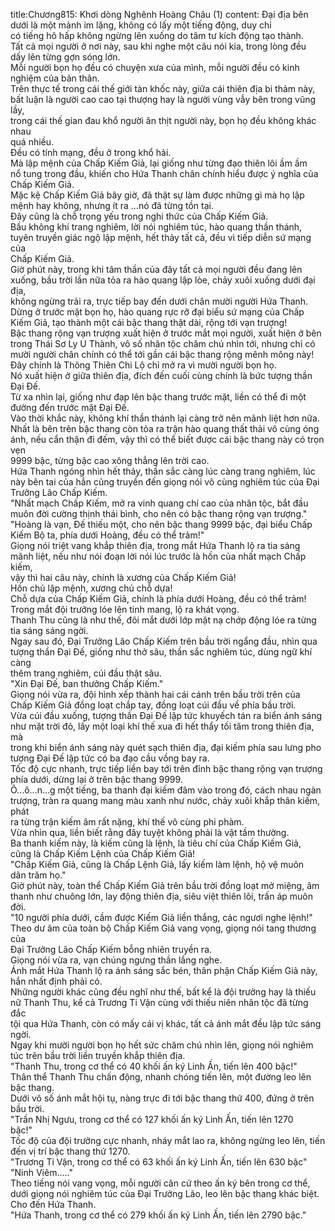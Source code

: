 title:Chương815: Khơi dòng Nghênh Hoàng Châu (1)
content:
Đại địa bên dưới là một mảnh im lặng, không có lấy một tiếng động, duy chỉ<br>có tiếng hô hấp không ngừng lên xuống do tâm tư kích động tạo thành.<br>Tất cả mọi người ở nơi này, sau khi nghe một câu nói kia, trong lòng đều<br>dấy lên từng gợn sóng lớn.<br>Mỗi người bọn họ đều có chuyện xưa của mình, mỗi người đều có kinh<br>nghiệm của bản thân.<br>Trên thực tế trong cái thế giới tàn khốc này, giữa cái thiên địa bi thảm này,<br>bất luận là người cao cao tại thượng hay là người vùng vẫy bên trong vũng lầy,<br>trong cái thế gian đau khổ người ăn thịt người này, bọn họ đều không khác nhau<br>quá nhiều.<br>Đều có tính mạng, đều ở trong khổ hải.<br>Mà lập mệnh của Chấp Kiếm Giả, lại giống như từng đạo thiên lôi ầm ầm<br>nổ tung trong đầu, khiến cho Hứa Thanh chân chính hiểu được ý nghĩa của<br>Chấp Kiếm Giả.<br>Mặc kệ Chấp Kiếm Giả bây giờ, đã thật sự làm được những gì mà họ lập<br>mệnh hay không, nhưng ít ra …nó đã từng tồn tại.<br>Đây cũng là chỗ trọng yếu trong nghi thức của Chấp Kiếm Giả.<br>Bầu không khí trang nghiêm, lời nói nghiêm túc, hào quang thần thánh,<br>tuyên truyền giác ngộ lập mệnh, hết thảy tất cả, đều vì tiếp diễn sứ mạng của<br>Chấp Kiếm Giả.<br>Giờ phút này, trong khi tâm thần của đây tất cả mọi người đều đang lên<br>xuống, bầu trời lần nữa tỏa ra hào quang lập lòe, chảy xuôi xuống dưới đại địa,<br>không ngừng trải ra, trực tiếp bay đến dưới chân mười người Hứa Thanh.<br>Dừng ở trước mặt bọn họ, hào quang rực rỡ đại biểu sứ mạng của Chấp<br>Kiếm Giả, tạo thành một cái bậc thang thật dài, rộng tới vạn trượng!<br>Bậc thang rộng vạn trượng xuất hiện ở trước mắt mọi người, xuất hiện ở bên<br>trong Thái Sơ Ly U Thành, vô số nhân tộc chăm chú nhìn tới, nhưng chỉ có<br>mười người chân chính có thể tới gần cái bậc thang rộng mênh mông này!<br>Đây chính là Thông Thiên Chi Lộ chỉ mở ra vì mười người bọn họ.<br>Nó xuất hiện ở giữa thiên địa, đích đến cuối cùng chính là bức tượng thần<br>Đại Đế.<br>Từ xa nhìn lại, giống như đạp lên bậc thang trước mặt, liền có thể đi một<br>đường đến trước mặt Đại Đế.<br>Vào thời khắc này, không khí thần thánh lại càng trở nên mãnh liệt hơn nữa.<br>Nhất là bên trên bậc thang còn tỏa ra trận hào quang thất thải vô cùng óng<br>ánh, nếu cẩn thận đi đếm, vậy thì có thể biết được cái bậc thang này có trọn vẹn<br>9999 bậc, từng bậc cao xông thẳng lên trời cao.<br>Hứa Thanh ngóng nhìn hết thảy, thần sắc càng lúc càng trang nghiêm, lúc<br>này bên tai của hắn cũng truyền đến giọng nói vô cùng nghiêm túc của Đại<br>Trưởng Lão Chấp Kiếm.<br>"Nhất mạch Chấp Kiếm, mở ra vinh quang chí cao của nhân tộc, bắt đầu<br>muôn đời cường thịnh thái bình, cho nên có bậc thang rộng vạn trượng."<br>"Hoàng là vạn, Đế thiếu một, cho nên bậc thang 9999 bậc, đại biểu Chấp<br>Kiếm Bộ ta, phía dưới Hoàng, đều có thể trảm!"<br>Giọng nói triệt vang khắp thiên địa, trong mắt Hứa Thanh lộ ra tia sáng<br>mãnh liệt, nếu như nói đoạn lời nói lúc trước là hồn của nhất mạch Chấp kiếm,<br>vậy thì hai câu này, chính là xương của Chấp Kiếm Giả!<br>Hồn chủ lập mệnh, xương chủ chỗ dựa!<br>Chỗ dựa của Chấp Kiếm Giả, chính là phía dưới Hoàng, đều có thể trảm!<br>Trong mắt đội trưởng lóe lên tinh mang, lộ ra khát vọng.<br>Thanh Thu cũng là như thế, đôi mắt dưới lớp mặt nạ chớp động lóe ra từng<br>tia sáng sáng ngời.<br>Ngay sau đó, Đại Trưởng Lão Chấp Kiếm trên bầu trời ngẩng đầu, nhìn qua<br>tượng thần Đại Đế, giống như thở sâu, thần sắc nghiêm túc, dùng ngữ khí càng<br>thêm trang nghiêm, cúi đầu thật sâu.<br>"Xin Đại Đế, ban thưởng Chấp Kiếm."<br>Giọng nói vừa ra, đội hình xếp thành hai cái cánh trên bầu trời trên của<br>Chấp Kiếm Giả đồng loạt chắp tay, đồng loạt cúi đầu về phía bầu trời.<br>Vừa cúi đầu xuống, tượng thần Đại Đế lập tức khuyếch tán ra biển ánh sáng<br>như mặt trời đỏ, lấy một loại khí thế xua đi hết thẩy tối tăm trong thiên địa, mà<br>trong khi biển ánh sáng này quét sạch thiên địa, đại kiếm phía sau lưng pho<br>tượng Đại Đế lập tức có ba đạo cầu vồng bay ra.<br>Tốc độ cực nhanh, trực tiếp liền bay tới trên đỉnh bậc thang rộng vạn trượng<br>phía dưới, dừng lại ở trên bậc thang 9999.<br>Ô...ô...n...g một tiếng, ba thanh đại kiếm đâm vào trong đó, cách nhau ngàn<br>trượng, tràn ra quang mang màu xanh như nước, chảy xuôi khắp thân kiếm, phát<br>ra từng trận kiếm âm rất nặng, khí thế vô cùng phi phàm.<br>Vừa nhìn qua, liền biết rằng đây tuyệt không phải là vật tầm thường.<br>Ba thanh kiếm này, là kiếm cũng là lệnh, là tiêu chí của Chấp Kiếm Giả,<br>cũng là Chấp Kiếm Lệnh của Chấp Kiếm Giả!<br>"Chấp Kiếm Giả, cũng là Chấp Lệnh Giả, lấy kiếm làm lệnh, hộ vệ muôn<br>dân trăm họ."<br>Giờ phút này, toàn thể Chấp Kiếm Giả trên bầu trời đồng loạt mở miệng, âm<br>thanh như chuông lớn, lay động thiên địa, siêu việt thiên lôi, trấn áp muôn đời.<br>"10 người phía dưới, cầm được Kiếm Giả liền thắng, các ngươi nghe lệnh!"<br>Theo dư âm của toàn bộ Chấp Kiếm Giả vang vọng, giọng nói tang thương của<br>Đại Trưởng Lão Chấp Kiếm bỗng nhiên truyền ra.<br>Giọng nói vừa ra, vạn chúng ngưng thần lắng nghe.<br>Ánh mắt Hứa Thanh lộ ra ánh sáng sắc bén, thân phận Chấp Kiếm Giả này,<br>hắn nhất định phải có.<br>Những người khác cũng đều nghĩ như thế, bất kể là đội trưởng hay là thiếu<br>nữ Thanh Thu, kể cả Trương Ti Vận cùng với thiếu niên nhân tộc đã từng đắc<br>tội qua Hứa Thanh, còn có mấy cái vị khác, tất cả ánh mắt đều lập tức sáng<br>ngời.<br>Ngay khi mười người bọn họ hết sức chăm chú nhìn lên, giọng nói nghiêm<br>túc trên bầu trời liền truyền khắp thiên địa.<br>"Thanh Thu, trong cơ thể có 40 khối ấn ký Linh Ấn, tiến lên 400 bậc!"<br>Thân thể Thanh Thu chấn động, nhanh chóng tiến lên, một đường leo lên<br>bậc thang.<br>Dưới vô số ánh mắt hội tụ, nàng trực đi tới bậc thang thứ 400, đứng ở trên<br>bầu trời.<br>"Trần Nhị Ngưu, trong cơ thể có 127 khối ấn ký Linh Ấn, tiến lên 1270<br>bậc!"<br>Tốc độ của đội trưởng cực nhanh, nháy mắt lao ra, không ngừng leo lên, tiến<br>đến vị trí bậc thang thứ 1270.<br>"Trương Ti Vận, trong cơ thể có 63 khối ấn ký Linh Ấn, tiến lên 630 bậc"<br>"Ninh Viêm....."<br>Theo tiếng nói vang vọng, mỗi người căn cứ theo ấn ký bên trong cơ thể,<br>dưới giọng nói nghiêm túc của Đại Trưởng Lão, leo lên bậc thang khác biệt.<br>Cho đến Hứa Thanh.<br>"Hứa Thanh, trong cơ thể có 279 khối ấn ký Linh Ấn, tiến lên 2790 bậc."